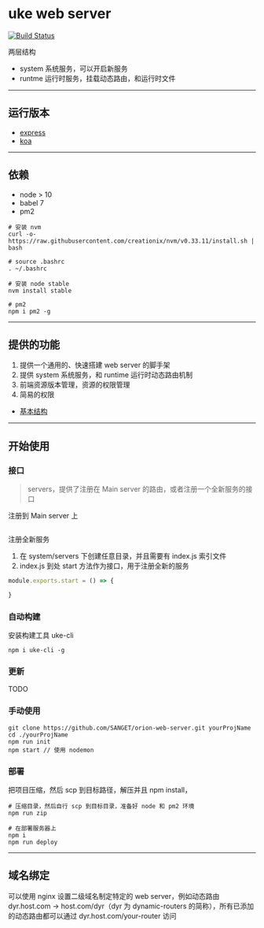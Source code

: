 # uke web server

[![Build Status](https://travis-ci.org/SANGET/uke-web-server.svg?branch=master)](https://travis-ci.org/SANGET/uke-web-server)

两层结构

- system 系统服务，可以开启新服务
- runtme 运行时服务，挂载动态路由，和运行时文件

-----

## 运行版本

- [express](https://github.com/SANGET/uke-web-server)
- [koa](https://github.com/SANGET/uke-web-server/tree/koa)

-----

## 依赖

- node > 10
- babel 7
- pm2

```shell
# 安装 nvm
curl -o- https://raw.githubusercontent.com/creationix/nvm/v0.33.11/install.sh | bash

# source .bashrc
. ~/.bashrc

# 安装 node stable
nvm install stable

# pm2
npm i pm2 -g
```

-----

## 提供的功能

1. 提供一个通用的、快速搭建 web server 的脚手架
2. 提供 system 系统服务，和 runtime 运行时动态路由机制
3. 前端资源版本管理，资源的权限管理
4. 简易的权限

- [基本结构](./docs/structure.md)

-----

## 开始使用

### 接口

> servers，提供了注册在 Main server 的路由，或者注册一个全新服务的接口

注册到 Main server 上

```js

```

注册全新服务

1. 在 system/servers 下创建任意目录，并且需要有 index.js 索引文件
2. index.js 到处 start 方法作为接口，用于注册全新的服务

```js
module.exports.start = () => {

}
```

### 自动构建

安装构建工具 uke-cli

```shell
npm i uke-cli -g
```

### 更新

TODO

### 手动使用

```shell
git clone https://github.com/SANGET/orion-web-server.git yourProjName
cd ./yourProjName
npm run init
npm start // 使用 nodemon
```

### 部署

把项目压缩，然后 scp 到目标路径，解压并且 npm install，

```shell
# 压缩目录，然后自行 scp 到目标目录，准备好 node 和 pm2 环境
npm run zip

# 在部署服务器上
npm i
npm run deploy
```

-----

## 域名绑定

可以使用 nginx 设置二级域名制定特定的 web server，例如动态路由 dyr.host.com -> host.com/dyr（dyr 为 dynamic-routers 的简称），所有已添加的动态路由都可以通过 dyr.host.com/your-router 访问
